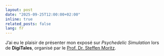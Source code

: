 ```yaml
---
layout: post
date: "2025-09-25T12:00:00+02:00"
inline: true
related_posts: false
lang: fr
---
```

J’ai eu le plaisir de présenter mon exposé sur *Psychedelic Simulation* lors de **DigiTales**, organisé par le [Prof. Dr. Steffen Moritz](https://clinical-neuropsychology.de/steffen-moritz/).

